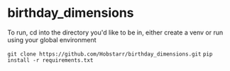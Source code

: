 # birthday_dimensions

To run, cd into the directory you'd like to be in, either create a venv or run using your global environment

`git clone https://github.com/Hobstarr/birthday_dimensions.git`
`pip install -r requirements.txt`

